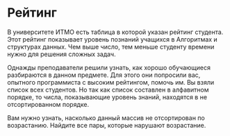 # Рейтинг 
В университете ИТМО есть таблица в которой указан рейтинг студента. Этот рейтинг показывает уровень познаний учащихся в Алгоритмах и структурах данных. Чем выше число, тем меньше студенту времени нужно для решения сложных задач.

Однажды преподаватели решили узнать, как хорошо обучающиеся разбираются в данном предмете. Для этого они попросили вас, опытного программиста с высоким рейтингом, помочь им.
Вы взяли список всех студентов. Но так как список составлен в алфавитном порядке, то числа, показывающие уровень знаний, находятся в не отсортированном порядке.

Вам нужно узнать, насколько данный массив не отсортирован по возрастанию. Найдите все пары, которые нарушают возрастание.
